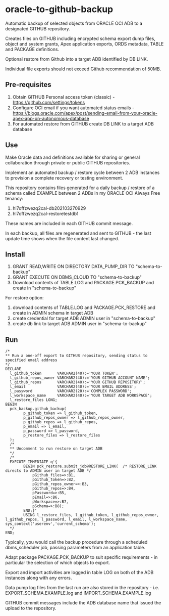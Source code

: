 # oracle-to-github-backup
Automatic backup of selected objects from ORACLE OCI ADB to a designated GITHUB repository.

Creates files on GITHUB including encrypted schema export dump files, object and system grants, Apex application exports, ORDS metadata, TABLE and PACKAGE definitions.

Optional restore from Github into a target ADB identified by DB LINK.

Individual file exports should not exceed Github recommendation of 50MB. 

## Pre-requisites
1. Obtain GITHUB Personal access token (classic) - https://github.com/settings/tokens
2. Configure OCI email if you want automated status emails - https://blogs.oracle.com/apex/post/sending-email-from-your-oracle-apex-app-on-autonomous-database
3. For automated restore from GITHUB create DB LINK to a target ADB database

## Use
Make Oracle data and definitions available for sharing or general collaboration through private or public GITHUB repositories.

Implement an automated backup / restore cycle between 2 ADB instances to provision a complete recovery or testing environment.

This repository contains files generated for a daily backup / restore of a schema called EXAMPLE between 2 ADBs in my ORACLE OCI Always Free tenancy:
1. hl7offzwezq2cal-db202103270929
2. hl7offzwezq2cal-restoretestdb1

These names are included in each GITHUB commit message. 

In each backup, all files are regenerated and sent to GITHUB - the last update time shows when the file content last changed. 

## Install
1. GRANT READ,WRITE ON DIRECTORY DATA_PUMP_DIR TO "schema-to-backup"
2. GRANT EXECUTE ON DBMS_CLOUD TO "schema-to-backup"
3. Download contents of TABLE.LOG and PACKAGE.PCK_BACKUP and create in "schema-to-backup"

For restore option:
1. download contents of TABLE.LOG and PACKAGE.PCK_RESTORE and create in ADMIN schema in target ADB
2. create credential for target ADB ADMIN user in "schema-to-backup"
3. create db link to target ADB ADMIN user in "schema-to-backup"

## Run
```
/*
** Run a one-off export to GITHUB repository, sending status to specified email address
*/
DECLARE
  l_github_token       VARCHAR2(40):='YOUR TOKEN'; 
  l_github_repos_owner VARCHAR2(40):='YOUR GITHUB ACCOUNT NAME';
  l_github_repos       VARCHAR2(40):='YOUR GITHUB REPOSITORY';
  l_email              VARCHAR2(40):='YOUR EMAIL ADDRESS';  
  l_password           VARCHAR2(20):='COMPLEX PASSWORD';
  l_workspace_name     VARCHAR2(40):='YOUR TARGET ADB WORKSPACE';
  l_restore_files LONG;                
BEGIN 
  pck_backup.github_backup(
        p_github_token => l_github_token,
        p_github_repos_owner => l_github_repos_owner,
        p_github_repos => l_github_repos,
        p_email => l_email,
        p_password => l_password,
        p_restore_files => l_restore_files
  );
  /* 
  ** Uncomment to run restore on target ADB 
  */
  /*
  EXECUTE IMMEDIATE q'{
        BEGIN pck_restore.submit_job@RESTORE_LINK(  /* RESTORE_LINK directs to ADMIN user in target ADB */
            pGithub_files=>:B1, 
            pGithub_token=>:B2, 
            pGithub_repos_owner=>:B3, 
            pGithub_repos=>:B4,
            pPassword=>:B5,
            pEmail=>:B6,
            pWorkspace=>:B7,
            pSchema=>:B8); 
        END;}' 
        USING l_restore_files, l_github_token, l_github_repos_owner, l_github_repos, l_password, l_email, l_workspace_name, sys_context('userenv','current_schema');
  */
END;
```
Typically, you would call the backup procedure through a scheduled dbms_scheduler job, passing parameters from an application table.

Adapt package PACKAGE.PCK_BACKUP to suit specific requirements - in particular the selection of which objects to export.

Export and import activities are logged in table LOG on both of the ADB instances along with any errors.

Data pump log files from the last run are also stored in the repository - i.e. EXPORT_SCHEMA.EXAMPLE.log and IMPORT_SCHEMA.EXAMPLE.log

GITHUB commit messages include the ADB database name that issued the upload to the repository.
